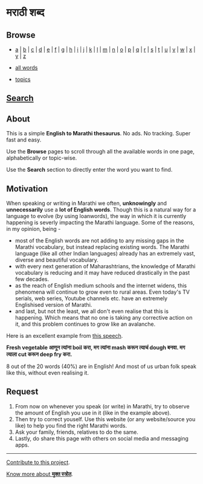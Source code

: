 # मराठी शब्द

## Browse

<!-- list a-z alphabets and link them to their individual md pages.
each page will contain word-blocks of that specific alphabet -->

- [a](browse/alpha/a.md) |
[b](browse/alpha/b.md) |
[c](browse/alpha/c.md) |
[d](browse/alpha/d.md) |
[e](browse/alpha/e.md) |
[f](browse/alpha/f.md) |
[g](browse/alpha/g.md) |
[h](browse/alpha/h.md) |
[i](browse/alpha/i.md) |
[j](browse/alpha/j.md) |
[k](browse/alpha/k.md) |
[l](browse/alpha/l.md) |
[m](browse/alpha/m.md) |
[n](browse/alpha/n.md) |
[o](browse/alpha/o.md) |
[p](browse/alpha/p.md) |
[q](browse/alpha/q.md) |
[r](browse/alpha/r.md) |
[s](browse/alpha/s.md) |
[t](browse/alpha/t.md) |
[u](browse/alpha/u.md) |
[v](browse/alpha/v.md) |
[w](browse/alpha/w.md) |
[x](browse/alpha/x.md) |
[y](browse/alpha/y.md) |
[z](browse/alpha/z.md)

- [all words](browse/all.md)

<!-- link to a page where all topics are present and have their individual links to
own topics pages, which in turn contain word-blocks for all words in that topic.-->

- [topics](browse/topics/00-topics-list.md)

<!-- TODO -->
<!-- currently disabled as there is no content. planned for future. -->

<!-- - [frequently used words](FUW.md) (WIP) -->
<!-- - [childrens' words](childrens-words.md) (WIP) -->


## [Search](docs/index.html)

<!--add an input text box here where user can input an english word and click a
button to search its Marathi word-->

## About

This is a simple **English to Marathi thesaurus**.
No ads. No tracking. Super fast and easy.

Use the **Browse** pages to scroll through all the available words in one page,
alphabetically or topic-wise. 

Use the **Search** section to directly enter the word you want to find.


## Motivation

When speaking or writing in Marathi we often, **unknowingly** and
**unnecessarily** use a **lot of English words**.
Though this is a natural way for a language to evolve (by using loanwords), the 
way in which it is currently happening is severly impacting the Marathi language.
Some of the reasons, in my opinion, being -

- most of the English words are not adding to any missing gaps in the Marathi 
vocabulary, but instead replacing existing words. 
The Marathi language (like all other Indian languages) already has an extremely
vast, diverse and beautiful vocabulary.
- with every next generation of Maharashtrians, the knowledge of Marathi
  vocabulary is reducing and it may have reduced drastically in the past few decades.
- as the reach of English medium schools and the internet widens, this phenomena
  will continue to grow even to rural areas. Even today's TV serials, web
series, Youtube channels etc. have an extremely Englishised version of Marathi.
- and last, but not the least, we all don't even realise that this is happening.
  Which means that no one is taking any corrective action on it, and this
problem continues to grow like an avalanche.

Here is an excellent example from [this speech](https://youtu.be/Jg7UUU8R_Dc).

**Fresh vegetable आणून त्यांना boil करा, मग त्यांना mash करून त्याचं dough बनवा. मग त्याला cut करून deep fry करा.**

8 out of the 20 words (40%) are in English! And most of us urban folk speak like
this, without even realising it.

## Request

1. From now on whenever you speak (or write) in Marathi, try to observe the amount of English
you use in it (like in the example above).
2. Then try to correct youself. Use this website (or any website/source you like) to help
   you find the right Marathi words.
3. Ask your family, friends, relatives to do the same.
4. Lastly, do share this page with others on social media and messaging apps.

---

[Contribute to this project](https://github.com/mukta-strot/marathi-shabd).

[Know more about **मुक्त स्त्रोत**](https://mukta-strot.github.io/).
